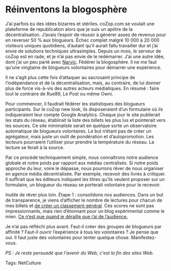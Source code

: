 # Réinventons la blogosphère

J’ai parfois eu des idées bizarres et stériles. coZop.com se voulait une plateforme de republication alors que je suis un apôtre de la décentralisation. J’avais l’espoir de réussir à générer assez de revenus pour en reverser 50 % aux blogueurs. Échec complet malgré 10 000 à 20 000 visiteurs uniques quotidiens, d’autant qu’il aurait fallu travailler dur et j’ai envie de solutions techniques ultrasimples. Depuis un mois, le serveur de coZop est en rade, et je n’ai pas envie de le redémarrer. J’ai une autre idée, dont j’ai un peu parlé avec [Narvic](http://novovision.fr/). Fédérer la blogosphère. Il ne me faut qu’une vingtaine de blogueurs volontaires pour démarrer une expérience.

Il ne s’agit plus cette fois d’attaquer au sacrosaint principe de l’indépendance et de la décentralisation, mais, au contraire, de lui donner plus de force vis-à-vis des autres acteurs médiatiques. En résumé : faire tout le contraire de Rue89, Le Post ou même Owni.

Pour commencer, il faudrait fédérer les statistiques des blogueurs participants. Sur le coZop new look, ils disposeraient d’un formulaire où ils indiqueraient leur compte Google Analytics. Chaque jour le site publierait les stats du réseau, établirait la liste des billets les plus lus et pointerait vers les sources. Ce site minimaliste serait en quelque sorte un observatoire automatique de blogueurs volontaires. Le but n’étant pas de créer un agrégateur, mais juste un outil de pondération et d’autopromotion. Les lecteurs pourraient l’utiliser pour prendre la température du réseau. La lecture se ferait à la source.

Par ce procédé techniquement simple, nous connaîtrons notre audience globale et notre poids par rapport aux médias centralisés. Si notre poids approche du leur, voire le dépasse, nous pourrons rêver de nous organiser en agence média décentralisée. Par exemple, recevoir des livres à critiquer. Il suffirait que les éditeurs indiquent les titres qu’ils veulent proposer sur un formulaire, un blogueur du réseau se porterait volontaire pour le recevoir.

Inutile de rêver plus loin. Étape 1 : consolidons nos audiences. Dans un but de transparence, je viens d’afficher le nombre de lectures pour chacun de mes billets et [de créer un classement général](http://blog.tcrouzet.com/top/). Ces scores ne sont pas impressionnants, mais rien d’étonnant pour un blog expérimental comme le mien. [Ce n’est que quand je déraille que j’ai de l’audience.](http://blog.tcrouzet.com/2009/09/24/qui-a-la-plus-grosse-quequette-sur-twitter/)

Je n’ai pas réfléchi plus avant. Faut-il créer des groupes de blogueurs par affinité ? Faut-il ouvrir l’expérience à tous les volontaires ? Je pense que oui. Il faut juste des volontaires pour tenter quelque chose. Manifestez-vous.

*PS : Je reste persuadé que l'avenir du Web, c'est la fin des sites Web.*

Tags: NetCulture